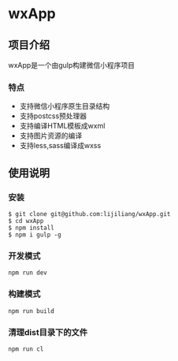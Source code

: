 # wxApp

## 项目介绍
wxApp是一个由gulp构建微信小程序项目

### 特点
- 支持微信小程序原生目录结构
- 支持postcss预处理器
- 支持编译HTML模板成wxml
- 支持图片资源的编译
- 支持less,sass编译成wxss

## 使用说明

### 安装
```shell
$ git clone git@github.com:lijiliang/wxApp.git
$ cd wxApp
$ npm install
$ npm i gulp -g
```

### 开发模式
```shell
npm run dev
```

### 构建模式
```shell
npm run build
```

### 清理dist目录下的文件
```shell
npm run cl
```
